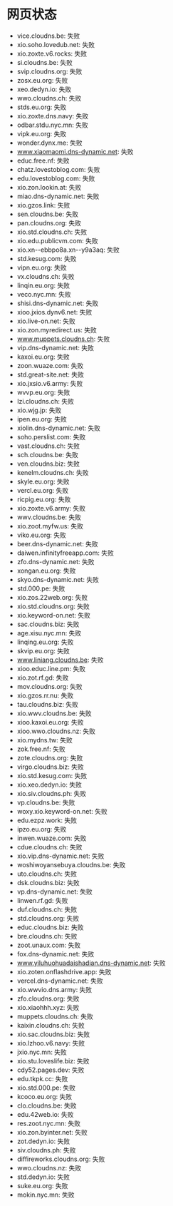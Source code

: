 # 网页状态
- vice.cloudns.be: 失败
- xio.soho.lovedub.net: 失败
- xio.zoxte.v6.rocks: 失败
- si.cloudns.be: 失败
- svip.cloudns.org: 失败
- zosx.eu.org: 失败
- xeo.dedyn.io: 失败
- wwo.cloudns.ch: 失败
- stds.eu.org: 失败
- xio.zoxte.dns.navy: 失败
- odbar.stdu.nyc.mn: 失败
- vipk.eu.org: 失败
- wonder.dynx.me: 失败
- www.xiaomaomi.dns-dynamic.net: 失败
- educ.free.nf: 失败
- chatz.lovestoblog.com: 失败
- edu.lovestoblog.com: 失败
- xio.zon.lookin.at: 失败
- miao.dns-dynamic.net: 失败
- xio.gzos.link: 失败
- sen.cloudns.be: 失败
- pan.cloudns.org: 失败
- xio.std.cloudns.ch: 失败
- xio.edu.publicvm.com: 失败
- xio.xn--ebbpo8a.xn--y9a3aq: 失败
- std.kesug.com: 失败
- vipn.eu.org: 失败
- vx.cloudns.ch: 失败
- linqin.eu.org: 失败
- veco.nyc.mn: 失败
- shisi.dns-dynamic.net: 失败
- xioo.jxios.dynv6.net: 失败
- xio.live-on.net: 失败
- xio.zon.myredirect.us: 失败
- www.muppets.cloudns.ch: 失败
- vip.dns-dynamic.net: 失败
- kaxoi.eu.org: 失败
- zoon.wuaze.com: 失败
- std.great-site.net: 失败
- xio.jxsio.v6.army: 失败
- wvvp.eu.org: 失败
- lzi.cloudns.ch: 失败
- xio.wjg.jp: 失败
- ipen.eu.org: 失败
- xiolin.dns-dynamic.net: 失败
- soho.perslist.com: 失败
- vast.cloudns.ch: 失败
- sch.cloudns.be: 失败
- ven.cloudns.biz: 失败
- kenelm.cloudns.ch: 失败
- skyle.eu.org: 失败
- vercl.eu.org: 失败
- ricpig.eu.org: 失败
- xio.zoxte.v6.army: 失败
- wwv.cloudns.be: 失败
- xio.zoot.myfw.us: 失败
- viko.eu.org: 失败
- beer.dns-dynamic.net: 失败
- daiwen.infinityfreeapp.com: 失败
- zfo.dns-dynamic.net: 失败
- xongan.eu.org: 失败
- skyo.dns-dynamic.net: 失败
- std.000.pe: 失败
- xio.zos.22web.org: 失败
- xio.std.cloudns.org: 失败
- xio.keyword-on.net: 失败
- sac.cloudns.biz: 失败
- age.xisu.nyc.mn: 失败
- linqing.eu.org: 失败
- skvip.eu.org: 失败
- www.liniang.cloudns.be: 失败
- xioo.educ.line.pm: 失败
- xio.zot.rf.gd: 失败
- mov.cloudns.org: 失败
- xio.gzos.rr.nu: 失败
- tau.cloudns.biz: 失败
- xio.wwv.cloudns.be: 失败
- xioo.kaxoi.eu.org: 失败
- xioo.wwo.cloudns.nz: 失败
- xio.mydns.tw: 失败
- zok.free.nf: 失败
- zote.cloudns.org: 失败
- virgo.cloudns.biz: 失败
- xio.std.kesug.com: 失败
- xio.xeo.dedyn.io: 失败
- xio.siv.cloudns.ph: 失败
- vp.cloudns.be: 失败
- woxy.xio.keyword-on.net: 失败
- edu.ezpz.work: 失败
- ipzo.eu.org: 失败
- inwen.wuaze.com: 失败
- cdue.cloudns.ch: 失败
- xio.vip.dns-dynamic.net: 失败
- woshiwoyansebuya.cloudns.be: 失败
- uto.cloudns.ch: 失败
- dsk.cloudns.biz: 失败
- vp.dns-dynamic.net: 失败
- linwen.rf.gd: 失败
- duf.cloudns.ch: 失败
- std.cloudns.org: 失败
- educ.cloudns.biz: 失败
- bre.cloudns.ch: 失败
- zoot.unaux.com: 失败
- fox.dns-dynamic.net: 失败
- www.yiluhuohuadaishadian.dns-dynamic.net: 失败
- xio.zoten.onflashdrive.app: 失败
- vercel.dns-dynamic.net: 失败
- xio.wwvio.dns.army: 失败
- zfo.cloudns.org: 失败
- xio.xiaohhh.xyz: 失败
- muppets.cloudns.ch: 失败
- kaixin.cloudns.ch: 失败
- xio.sac.cloudns.biz: 失败
- xio.lzhoo.v6.navy: 失败
- jxio.nyc.mn: 失败
- xio.stu.loveslife.biz: 失败
- cdy52.pages.dev: 失败
- edu.tkpk.cc: 失败
- xio.std.000.pe: 失败
- kcoco.eu.org: 失败
- clo.cloudns.be: 失败
- edu.42web.io: 失败
- res.zoot.nyc.mn: 失败
- xio.zon.byinter.net: 失败
- zot.dedyn.io: 失败
- siv.cloudns.ph: 失败
- diffireworks.cloudns.org: 失败
- wwo.cloudns.nz: 失败
- std.dedyn.io: 失败
- suke.eu.org: 失败
- mokin.nyc.mn: 失败
